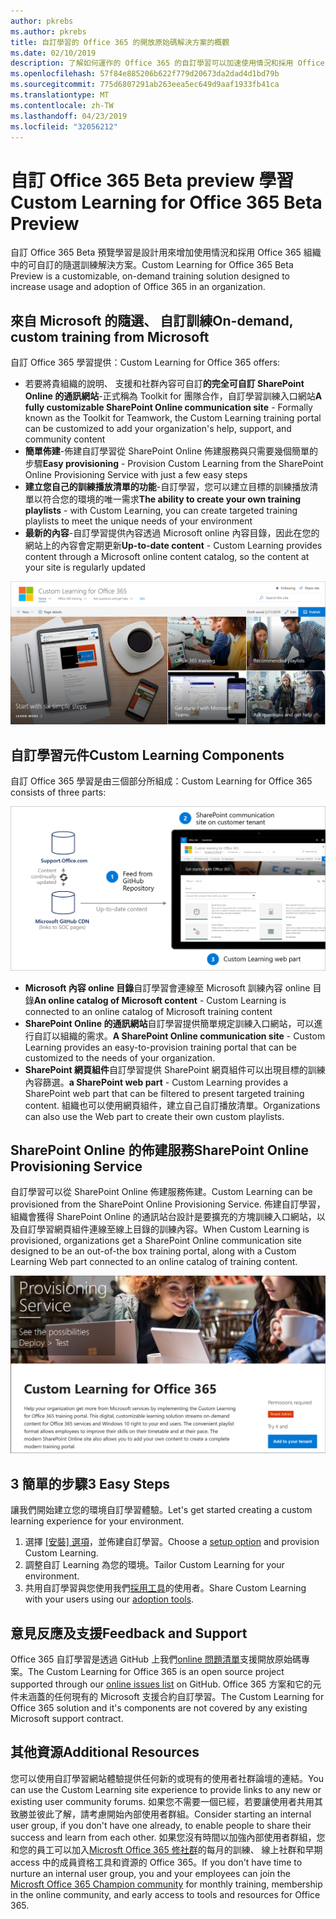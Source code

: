 ```yaml
---
author: pkrebs
ms.author: pkrebs
title: 自訂學習的 Office 365 的開放原始碼解決方案的概觀
ms.date: 02/10/2019
description: 了解如何運作的 Office 365 的自訂學習可以加速使用情況和採用 Office 365 組織中。 我們的解決方案包括自訂 SharePoint Online 網頁組件和新式 SharePoint Online 的通訊訓練網站輕鬆地佈建至 Office 365 租用戶。
ms.openlocfilehash: 57f84e885206b622f779d20673da2dad4d1bd79b
ms.sourcegitcommit: 775d6807291ab263eea5ec649d9aaf1933fb41ca
ms.translationtype: MT
ms.contentlocale: zh-TW
ms.lasthandoff: 04/23/2019
ms.locfileid: "32056212"
---
```

# <a name="custom-learning-for-office-365-beta-preview"></a><span data-ttu-id="28bba-104">自訂 Office 365 Beta preview 學習</span><span class="sxs-lookup"><span data-stu-id="28bba-104">Custom Learning for Office 365 Beta Preview</span></span>
<span data-ttu-id="28bba-105">自訂 Office 365 Beta 預覽學習是設計用來增加使用情況和採用 Office 365 組織中的可自訂的隨選訓練解決方案。</span><span class="sxs-lookup"><span data-stu-id="28bba-105">Custom Learning for Office 365 Beta Preview is a customizable, on-demand training solution designed to increase usage and adoption of Office 365 in an organization.</span></span>  

## <a name="on-demand-custom-training-from-microsoft"></a><span data-ttu-id="28bba-106">來自 Microsoft 的隨選、 自訂訓練</span><span class="sxs-lookup"><span data-stu-id="28bba-106">On-demand, custom training from Microsoft</span></span>

<span data-ttu-id="28bba-107">自訂 Office 365 學習提供：</span><span class="sxs-lookup"><span data-stu-id="28bba-107">Custom Learning for Office 365 offers:</span></span>

- <span data-ttu-id="28bba-108">若要將貴組織的說明、 支援和社群內容可自訂**的完全可自訂 SharePoint Online 的通訊網站**-正式稱為 Toolkit for 團隊合作，自訂學習訓練入口網站</span><span class="sxs-lookup"><span data-stu-id="28bba-108">**A fully customizable SharePoint Online communication site** - Formally known as the Toolkit for Teamwork, the Custom Learning training portal can be customized to add your organization's help, support, and community content</span></span>
- <span data-ttu-id="28bba-109">**簡單佈建**-佈建自訂學習從 SharePoint Online 佈建服務與只需要幾個簡單的步驟</span><span class="sxs-lookup"><span data-stu-id="28bba-109">**Easy provisioning** - Provision Custom Learning from the SharePoint Online Provisioning Service with just a few easy steps</span></span>
- <span data-ttu-id="28bba-110">**建立您自己的訓練播放清單的功能**-自訂學習，您可以建立目標的訓練播放清單以符合您的環境的唯一需求</span><span class="sxs-lookup"><span data-stu-id="28bba-110">**The ability to create your own training playlists** - with Custom Learning, you can create targeted training playlists to meet the unique needs of your environment</span></span>
- <span data-ttu-id="28bba-111">**最新的內容**-自訂學習提供內容透過 Microsoft online 內容目錄，因此在您的網站上的內容會定期更新</span><span class="sxs-lookup"><span data-stu-id="28bba-111">**Up-to-date content** - Custom Learning provides content through a Microsoft online content catalog, so the content at your site is regularly updated</span></span>

![cg introducing.png](media/cg-introducing.png)

## <a name="custom-learning-components"></a><span data-ttu-id="28bba-113">自訂學習元件</span><span class="sxs-lookup"><span data-stu-id="28bba-113">Custom Learning Components</span></span>
<span data-ttu-id="28bba-114">自訂 Office 365 學習是由三個部分所組成：</span><span class="sxs-lookup"><span data-stu-id="28bba-114">Custom Learning for Office 365 consists of three parts:</span></span> 

![cg howitworks.png](media/cg-howitworks.png)

- <span data-ttu-id="28bba-116">**Microsoft 內容 online 目錄**自訂學習會連線至 Microsoft 訓練內容 online 目錄</span><span class="sxs-lookup"><span data-stu-id="28bba-116">**An online catalog of Microsoft content** - Custom Learning is connected to an online catalog of Microsoft training content</span></span>
- <span data-ttu-id="28bba-117">**SharePoint Online 的通訊網站**自訂學習提供簡單規定訓練入口網站，可以進行自訂以組織的需求。</span><span class="sxs-lookup"><span data-stu-id="28bba-117">**A SharePoint Online communication site** - Custom Learning provides an easy-to-provision training portal that can be customized to the needs of your organization.</span></span>
- <span data-ttu-id="28bba-118">**SharePoint 網頁組件**自訂學習提供 SharePoint 網頁組件可以出現目標的訓練內容篩選。</span><span class="sxs-lookup"><span data-stu-id="28bba-118">**a SharePoint web part** - Custom Learning provides a SharePoint web part that can be filtered to present targeted training content.</span></span> <span data-ttu-id="28bba-119">組織也可以使用網頁組件，建立自己自訂播放清單。</span><span class="sxs-lookup"><span data-stu-id="28bba-119">Organizations can also use the Web part to create their own custom playlists.</span></span>

## <a name="sharepoint-online-provisioning-service"></a><span data-ttu-id="28bba-120">SharePoint Online 的佈建服務</span><span class="sxs-lookup"><span data-stu-id="28bba-120">SharePoint Online Provisioning Service</span></span> 
<span data-ttu-id="28bba-121">自訂學習可以從 SharePoint Online 佈建服務佈建。</span><span class="sxs-lookup"><span data-stu-id="28bba-121">Custom Learning can be provisioned from the SharePoint Online Provisioning Service.</span></span> <span data-ttu-id="28bba-122">佈建自訂學習，組織會獲得 SharePoint Online 的通訊站台設計是要擴充的方塊訓練入口網站，以及自訂學習網頁組件連線至線上目錄的訓練內容。</span><span class="sxs-lookup"><span data-stu-id="28bba-122">When Custom Learning is provisioned, organizations get a SharePoint Online communication site designed to be an out-of-the box training portal, along with a Custom Learning Web part connected to an online catalog of training content.</span></span> 

![cg provision.png](media/cg-provision.png)

## <a name="3-easy-steps"></a><span data-ttu-id="28bba-124">3 簡單的步驟</span><span class="sxs-lookup"><span data-stu-id="28bba-124">3 Easy Steps</span></span>
<span data-ttu-id="28bba-125">讓我們開始建立您的環境自訂學習體驗。</span><span class="sxs-lookup"><span data-stu-id="28bba-125">Let's get started creating a custom learning experience for your environment.</span></span>
1. <span data-ttu-id="28bba-126">選擇 [[安裝] 選項](custom_setupoptions.md)，並佈建自訂學習。</span><span class="sxs-lookup"><span data-stu-id="28bba-126">Choose a [setup option](custom_setupoptions.md) and provision Custom Learning.</span></span>  
2. <span data-ttu-id="28bba-127">調整自訂 Learning 為您的環境。</span><span class="sxs-lookup"><span data-stu-id="28bba-127">Tailor Custom Learning for your environment.</span></span>
3. <span data-ttu-id="28bba-128">共用自訂學習與您使用我們[採用工具](driveadoption.md)的使用者。</span><span class="sxs-lookup"><span data-stu-id="28bba-128">Share Custom Learning with your users using our [adoption tools](driveadoption.md).</span></span>

## <a name="feedback-and-support"></a><span data-ttu-id="28bba-129">意見反應及支援</span><span class="sxs-lookup"><span data-stu-id="28bba-129">Feedback and Support</span></span>

<span data-ttu-id="28bba-130">Office 365 自訂學習是透過 GitHub 上我們[online 問題清單](https://aka.ms/CustomLearningHelp)支援開放原始碼專案。</span><span class="sxs-lookup"><span data-stu-id="28bba-130">The Custom Learning for Office 365 is an open source project supported through our [online issues list](https://aka.ms/CustomLearningHelp) on GitHub.</span></span> <span data-ttu-id="28bba-131">Office 365 方案和它的元件未涵蓋的任何現有的 Microsoft 支援合約自訂學習。</span><span class="sxs-lookup"><span data-stu-id="28bba-131">The Custom Learning for Office 365 solution and it's components are not covered by any existing Microsoft support contract.</span></span>  

## <a name="additional-resources"></a><span data-ttu-id="28bba-132">其他資源</span><span class="sxs-lookup"><span data-stu-id="28bba-132">Additional Resources</span></span>
<span data-ttu-id="28bba-133">您可以使用自訂學習網站體驗提供任何新的或現有的使用者社群論壇的連結。</span><span class="sxs-lookup"><span data-stu-id="28bba-133">You can use the Custom Learning site experience to provide links to any new or existing user community forums.</span></span> <span data-ttu-id="28bba-134">如果您不需要一個已經，若要讓使用者共用其致勝並彼此了解，請考慮開始內部使用者群組。</span><span class="sxs-lookup"><span data-stu-id="28bba-134">Consider starting an internal user group, if you don't have one already, to enable people to share their success and learn from each other.</span></span>  <span data-ttu-id="28bba-135">如果您沒有時間以加強內部使用者群組，您和您的員工可以加入[Microsft Office 365 修社群](https://aka.ms/O365Champions)的每月的訓練、 線上社群和早期 access 中的成員資格工具和資源的 Office 365。</span><span class="sxs-lookup"><span data-stu-id="28bba-135">If you don't have time to nurture an internal user group, you and your employees can join the [Microsft Office 365 Champion community](https://aka.ms/O365Champions) for monthly training, membership in the online community, and early access to tools and resources for Office 365.</span></span>